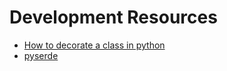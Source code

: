 # Development Resources

- [How to decorate a class in python](https://stackoverflow.com/questions/681953/how-to-decorate-a-class)
- [pyserde](https://github.com/yukinarit/pyserde)